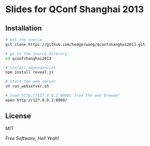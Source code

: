 Slides for QConf Shanghai 2013
=========

Installation
--------------

```sh
# get the source
git clone https://github.com/hedgerwang/qconfshanghai2013.git

# go to the source direcory
cd qconfshanghai2013

# install dependencies
npm install reveal.js

# start the web server
sh run_webserver.sh

# load http://127.0.0.1:8080/ from the web browser
open http://127.0.0.1:8080/
```

License
----

MIT

*Free Software, Hell Yeah!*
